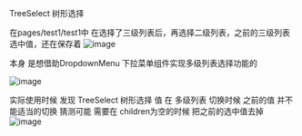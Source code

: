 TreeSelect 树形选择

在pages/test1/test1中
在选择了三级列表后，再选择二级列表，之前的三级列表选中值，还在保存着
![image](https://github.com/user-attachments/assets/ffa234d5-43b7-4a81-ba0a-092c337eea9c)



本身 是想借助DropdownMenu 下拉菜单组件实现多级列表选择功能的

![image](https://github.com/user-attachments/assets/0a23ff51-7e39-4dcf-b4f4-e2dd7f7343ee)

实际使用时候 发现 TreeSelect 树形选择 值
在 多级列表 切换时候 之前的值 并不能适当的切换 
猜测可能 需要在 children为空的时候 把之前的选中值去掉 
![image](https://github.com/user-attachments/assets/56d2a6e4-66de-4c75-9734-de0f3c463e31)

